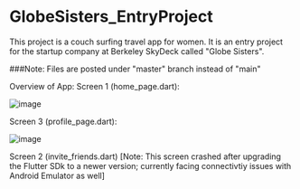 # GlobeSisters_EntryProject
This project is a couch surfing travel app for women. It is an entry project for the startup company at Berkeley SkyDeck called "Globe Sisters".

###Note: Files are posted under "master" branch instead of "main"

Overview of App:
Screen 1 (home_page.dart):

![image](https://user-images.githubusercontent.com/76016696/191600969-3056444e-20b5-421d-aeb2-f27554dc42f6.png)

Screen 3 (profile_page.dart):

![image](https://user-images.githubusercontent.com/76016696/191601132-b2743024-c7df-435c-8260-4f045f5caa52.png)

Screen 2 (invite_friends.dart)
[Note: This screen crashed after upgrading the Flutter SDk to a newer version; currently facing connectivtiy issues with Android Emulator as well]
